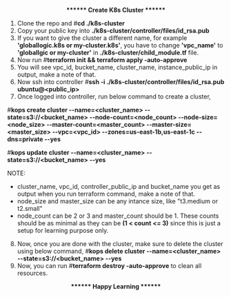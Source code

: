 <p align="center"><b>****** Create K8s Cluster ******</b></p>


1. Clone the repo and #**cd ./k8s-cluster**
2. Copy your public key into **./k8s-cluster/controller/files/id_rsa.pub**
3. If you want to give the cluster a different name, for example **'globallogic.k8s or my-cluster.k8s'**, you have to change **'vpc_name'** to **'globallgic or my-cluster'** in **./k8s-cluster/child_module.tf** file.
4. Now run #**terraform init && terraform apply -auto-approve**
5. You will see vpc_id, bucket_name, cluster_name, instance_public_ip in output, make a note of that.
6. Now ssh into controller #**ssh -i ./k8s-cluster/controller/files/id_rsa.pub ubuntu@<public_ip>**
7. Once logged into controller, run below command to create a cluster,

#**kops create cluster --name=<cluster_name> --state=s3://<bucket_name> --node-count=<node_count> --node-size=<node_size> --master-count=<master_count> --master-size=<master_size> --vpc=<vpc_id> --zones=us-east-1b,us-east-1c --dns=private --yes**

#**kops update cluster --name=<cluster_name> --state=s3://<bucket_name> --yes**

NOTE:
- cluster_name, vpc_id, controller_public_ip and bucket_name you get as output when you run terraform command, make a note of that.
- node_size and master_size can be any intance size, like "t3.medium or t2.small"
- node_count can be 2 or 3 and master_count should be 1. These counts should be as minimal as they can be **(1 < count <= 3)**  since this is just a setup for learning purpose only.

8. Now, once you are done with the cluster, make sure to delete the cluster using below command,
#**kops delete cluster --name=<cluster_name> --state=s3://<bucket_name> --yes**
9. Now, you can run #**terraform destroy -auto-approve** to clean all resources.


<p align="center"><b>****** Happy Learning ******</b></p>
